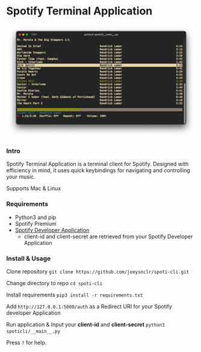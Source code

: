 # Spotify Terminal Application

![Spoti-CLI Preview](https://github.com/joeysnclr/spoti-cli/blob/dev/screenshot.png?raw=true)

### Intro

Spotify Terminal Application is a terminal client for Spotify. Designed with efficiency in mind, it uses quick keybindings for navigating and controlling your music.


Supports Mac & Linux

### Requirements

- Python3 and pip
- Spotify Premium
- [Spotify Developer Application](https://developer.spotify.com/dashboard/login)
    - client-id and client-secret are retrieved from your Spotify Developer Application

### Install & Usage

Clone repository
`git clone https://github.com/joeysnclr/spoti-cli.git`

Change directory to repo
`cd spoti-cli`

Install requirements
`pip3 install -r requirements.txt`

Add `http://127.0.0.1:5000/auth` as a Redirect URI for your Spotify developer Application

Run application & Input your **client-id** and **client-secret**
`python3 spoticli/__main__.py`

Press `?` for help.
